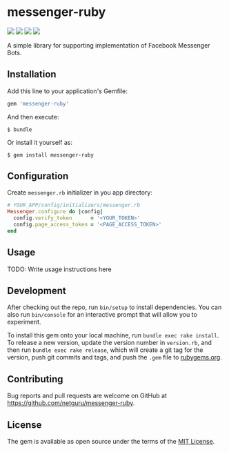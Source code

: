 # messenger-ruby
[![](https://img.shields.io/gem/v/messenger-ruby.svg?style=flat-square)](https://rubygems.org/gems/messenger-ruby)
[![](https://img.shields.io/circleci/project/netguru/messenger-ruby.svg?style=flat-square)](https://circleci.com/gh/netguru/messenger-ruby)
[![](http://img.shields.io/codeclimate/github/netguru/messenger-ruby.svg?style=flat-square)](https://codeclimate.com/github/netguru/messenger-ruby)
[![](http://img.shields.io/codeclimate/coverage/github/netguru/messenger-ruby.svg?style=flat-square)](https://codeclimate.com/github/netguru/messenger-ruby)

A simple library for supporting implementation of Facebook Messenger Bots.

## Installation

Add this line to your application's Gemfile:

```ruby
gem 'messenger-ruby'
```

And then execute:

    $ bundle

Or install it yourself as:

    $ gem install messenger-ruby

## Configuration

Create `messenger.rb` initializer in you app directory:

```ruby
# YOUR_APP/config/initializers/messenger.rb
Messenger.configure do |config|
  config.verify_token      = '<YOUR_TOKEN>'
  config.page_access_token = '<PAGE_ACCESS_TOKEN>'
end
```

## Usage

TODO: Write usage instructions here

## Development

After checking out the repo, run `bin/setup` to install dependencies. You can also run `bin/console` for an interactive prompt that will allow you to experiment.

To install this gem onto your local machine, run `bundle exec rake install`. To release a new version, update the version number in `version.rb`, and then run `bundle exec rake release`, which will create a git tag for the version, push git commits and tags, and push the `.gem` file to [rubygems.org](https://rubygems.org).

## Contributing

Bug reports and pull requests are welcome on GitHub at https://github.com/netguru/messenger-ruby.


## License

The gem is available as open source under the terms of the [MIT License](http://opensource.org/licenses/MIT).
